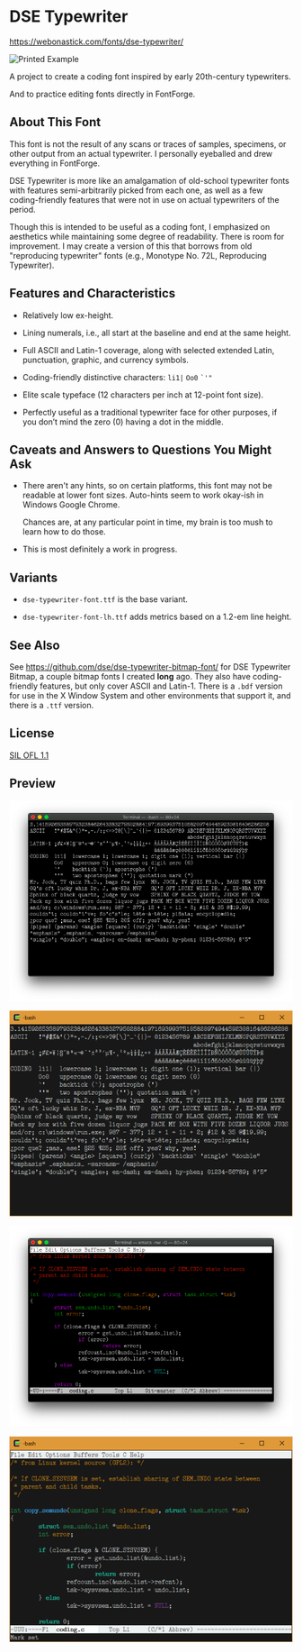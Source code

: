 # DSE Typewriter

<https://webonastick.com/fonts/dse-typewriter/>

![Printed Example](images/dse-typewriter-printed.png)

A project to create a coding font inspired by early 20th-century
typewriters.

And to practice editing fonts directly in FontForge.

## About This Font

This font is not the result of any scans or traces of samples,
specimens, or other output from an actual typewriter.  I personally
eyeballed and drew everything in FontForge.

DSE Typewriter is more like an amalgamation of old-school typewriter
fonts with features semi-arbitrarily picked from each one, as well as
a few coding-friendly features that were not in use on actual
typewriters of the period.

Though this is intended to be useful as a coding font, I emphasized on
aesthetics while maintaining some degree of readability.  There is
room for improvement.  I may create a version of this that borrows
from old "reproducing typewriter" fonts (e.g., Monotype No. 72L,
Reproducing Typewriter).

## Features and Characteristics

-   Relatively low ex-height.

-   Lining numerals, i.e., all start at the baseline and end at the
    same height.

-   Full ASCII and Latin-1 coverage, along with selected extended
    Latin, punctuation, graphic, and currency symbols.

-   Coding-friendly distinctive characters: `li1|` `Oo0` `` `'" ``

-   Elite scale typeface (12 characters per inch at 12-point font
    size).

-   Perfectly useful as a traditional typewriter face for other
    purposes, if you don&rsquo;t mind the zero (0) having a dot in the
    middle.

## Caveats and Answers to Questions You Might Ask

-   There aren't any hints, so on certain platforms, this font may not
    be readable at lower font sizes.  Auto-hints seem to work okay-ish
    in Windows Google Chrome.

    Chances are, at any particular point in time, my brain is too mush
    to learn how to do those.

-   This is most definitely a work in progress.

## Variants

-   `dse-typewriter-font.ttf` is the base variant.

-   `dse-typewriter-font-lh.ttf` adds metrics based on a 1.2-em line
    height.

## See Also

See <https://github.com/dse/dse-typewriter-bitmap-font/> for DSE
Typewriter Bitmap, a couple bitmap fonts I created **long** ago.  They
also have coding-friendly features, but only cover ASCII and Latin-1.
There is a `.bdf` version for use in the X Window System and other
environments that support it, and there is a `.ttf` version.

## License

[SIL OFL 1.1](LICENSE.md)

## Preview

![Sample (Mac)](images/sample-mac.png)

![Sample (Windows)](images/sample-windows.png)

![Coding (Mac)](images/coding-mac.png)

![Coding (Windows)](images/coding-windows.png)
